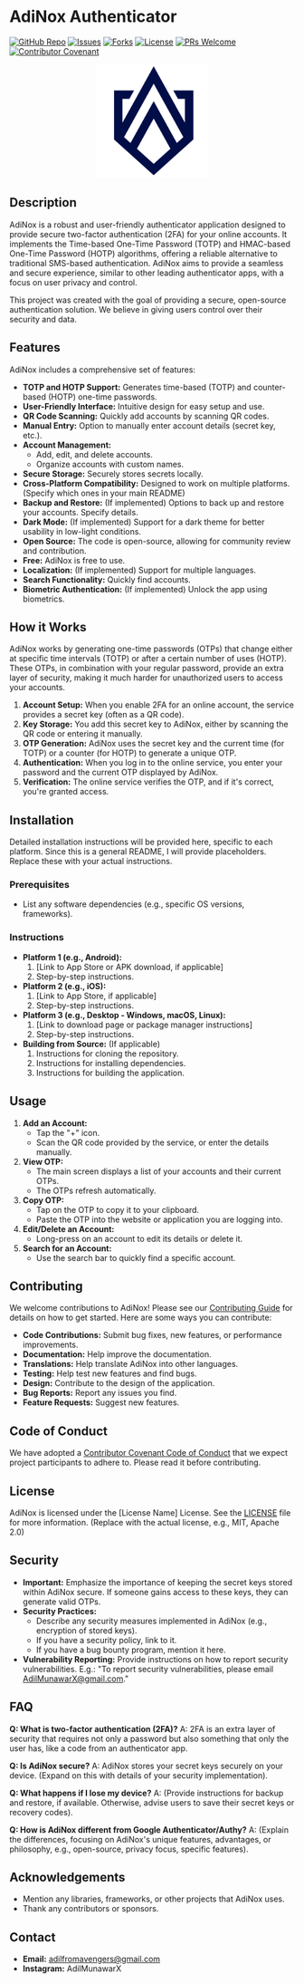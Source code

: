 # AdiNox Authenticator

[![GitHub Repo](https://img.shields.io/github/stars/Adilmunawar/adinox?style=social)](https://github.com/Adilmunawar/adinox)
[![Issues](https://img.shields.io/github/issues/Adilmunawar/adinox)](https://github.com/Adilmunawar/adinox/issues)
[![Forks](https://img.shields.io/github/forks/Adilmunawar/adinox?style=social)](https://github.com/Adilmunawar/adinox)
[![License](https://img.shields.io/github/license/Adilmunawar/adinox)](https://github.com/Adilmunawar/adinox/blob/main/LICENSE)
[![PRs Welcome](https://img.shields.io/badge/PRs-Welcome-brightgreen.svg?style=flat-square)](http://makeapullrequest.com)
[![Contributor Covenant](https://img.shields.io/badge/Contributor%20Covenant-v2.1%20adopted-ff69b4.svg)](code_of_conduct.md)

<p align="center">
  <img src="https://github.com/Adilmunawar/adinox/blob/main/Pink%20Minimalist%20Shield%20a%20Logo.png" alt="AdiNox Logo" width="200">
</p>

## Description

AdiNox is a robust and user-friendly authenticator application designed to provide secure two-factor authentication (2FA) for your online accounts.  It implements the Time-based One-Time Password (TOTP) and HMAC-based One-Time Password (HOTP) algorithms, offering a reliable alternative to traditional SMS-based authentication.  AdiNox aims to provide a seamless and secure experience, similar to other leading authenticator apps, with a focus on user privacy and control.

This project was created with the goal of providing a secure, open-source authentication solution.  We believe in giving users control over their security and data.

## Features

AdiNox includes a comprehensive set of features:

* **TOTP and HOTP Support:** Generates time-based (TOTP) and counter-based (HOTP) one-time passwords.
* **User-Friendly Interface:** Intuitive design for easy setup and use.
* **QR Code Scanning:** Quickly add accounts by scanning QR codes.
* **Manual Entry:** Option to manually enter account details (secret key, etc.).
* **Account Management:**
    * Add, edit, and delete accounts.
    * Organize accounts with custom names.
* **Secure Storage:** Securely stores secrets locally.
* **Cross-Platform Compatibility:** Designed to work on multiple platforms. (Specify which ones in your main README)
* **Backup and Restore:** (If implemented)  Options to back up and restore your accounts.  Specify details.
* **Dark Mode:** (If implemented) Support for a dark theme for better usability in low-light conditions.
* **Open Source:** The code is open-source, allowing for community review and contribution.
* **Free:** AdiNox is free to use.
* **Localization:** (If implemented) Support for multiple languages.
* **Search Functionality:** Quickly find accounts.
* **Biometric Authentication:** (If implemented) Unlock the app using biometrics.

## How it Works

AdiNox works by generating one-time passwords (OTPs) that change either at specific time intervals (TOTP) or after a certain number of uses (HOTP).  These OTPs, in combination with your regular password, provide an extra layer of security, making it much harder for unauthorized users to access your accounts.

1.  **Account Setup:** When you enable 2FA for an online account, the service provides a secret key (often as a QR code).
2.  **Key Storage:** You add this secret key to AdiNox, either by scanning the QR code or entering it manually.
3.  **OTP Generation:** AdiNox uses the secret key and the current time (for TOTP) or a counter (for HOTP) to generate a unique OTP.
4.  **Authentication:** When you log in to the online service, you enter your password and the current OTP displayed by AdiNox.
5.  **Verification:** The online service verifies the OTP, and if it's correct, you're granted access.

## Installation

Detailed installation instructions will be provided here, specific to each platform.  Since this is a general README, I will provide placeholders.  Replace these with your actual instructions.

### Prerequisites

* List any software dependencies (e.g., specific OS versions, frameworks).

### Instructions

* **Platform 1 (e.g., Android):**
    1.  \[Link to App Store or APK download, if applicable]
    2.  Step-by-step instructions.
* **Platform 2 (e.g., iOS):**
    1.  \[Link to App Store, if applicable]
    2.  Step-by-step instructions.
* **Platform 3 (e.g., Desktop - Windows, macOS, Linux):**
    1.  \[Link to download page or package manager instructions]
    2.  Step-by-step instructions.
* **Building from Source:** (If applicable)
    1.  Instructions for cloning the repository.
    2.  Instructions for installing dependencies.
    3.  Instructions for building the application.

## Usage

1.  **Add an Account:**
    * Tap the "+" icon.
    * Scan the QR code provided by the service, or enter the details manually.
2.  **View OTP:**
    * The main screen displays a list of your accounts and their current OTPs.
    * The OTPs refresh automatically.
3.  **Copy OTP:**
    * Tap on the OTP to copy it to your clipboard.
    * Paste the OTP into the website or application you are logging into.
4.  **Edit/Delete an Account:**
    * Long-press on an account to edit its details or delete it.
5.  **Search for an Account:**
    * Use the search bar to quickly find a specific account.

## Contributing

We welcome contributions to AdiNox!  Please see our [Contributing Guide](CONTRIBUTING.md) for details on how to get started.  Here are some ways you can contribute:

* **Code Contributions:** Submit bug fixes, new features, or performance improvements.
* **Documentation:** Help improve the documentation.
* **Translations:** Help translate AdiNox into other languages.
* **Testing:** Help test new features and find bugs.
* **Design:** Contribute to the design of the application.
* **Bug Reports:** Report any issues you find.
* **Feature Requests:** Suggest new features.

## Code of Conduct

We have adopted a [Contributor Covenant Code of Conduct](CODE_OF_CONDUCT.md) that we expect project participants to adhere to.  Please read it before contributing.

## License

AdiNox is licensed under the [License Name] License.  See the [LICENSE](LICENSE) file for more information.  (Replace with the actual license, e.g., MIT, Apache 2.0)

## Security

* **Important:** Emphasize the importance of keeping the secret keys stored within AdiNox secure.  If someone gains access to these keys, they can generate valid OTPs.
* **Security Practices:**
    * Describe any security measures implemented in AdiNox (e.g., encryption of stored keys).
    * If you have a security policy, link to it.
    * If you have a bug bounty program, mention it here.
* **Vulnerability Reporting:** Provide instructions on how to report security vulnerabilities.  E.g.: "To report security vulnerabilities, please email AdilMunawarX@gmail.com."

## FAQ

**Q: What is two-factor authentication (2FA)?**
A:  2FA is an extra layer of security that requires not only a password but also something that only the user has, like a code from an authenticator app.

**Q:  Is AdiNox secure?**
A:  AdiNox stores your secret keys securely on your device.  (Expand on this with details of your security implementation).

**Q:  What happens if I lose my device?**
A:  (Provide instructions for backup and restore, if available.  Otherwise, advise users to save their secret keys or recovery codes).

**Q:  How is AdiNox different from Google Authenticator/Authy?**
A:   (Explain the differences, focusing on AdiNox's unique features, advantages, or philosophy, e.g., open-source, privacy focus, specific features).

## Acknowledgements

* Mention any libraries, frameworks, or other projects that AdiNox uses.
* Thank any contributors or sponsors.

## Contact

* **Email:** adilfromavengers@gmail.com
* **Instagram:** AdilMunawarX
